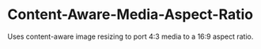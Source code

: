 # Content-Aware-Media-Aspect-Ratio

Uses content-aware image resizing to port 4:3 media to a 16:9 aspect ratio.
